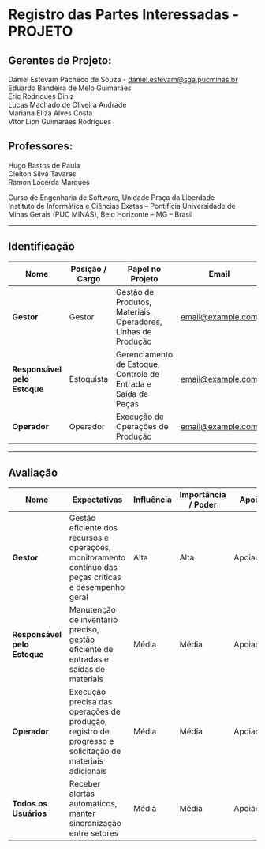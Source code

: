 # Registro das Partes Interessadas - PROJETO

## Gerentes de Projeto:
Daniel Estevam Pacheco de Souza - daniel.estevam@sga.pucminas.br  
Eduardo Bandeira de Melo Guimarães  
Eric Rodrigues Diniz  
Lucas Machado de Oliveira Andrade  
Mariana Eliza Alves Costa  
Vítor Lion Guimarães Rodrigues  

## Professores:
Hugo Bastos de Paula  
Cleiton Silva Tavares  
Ramon Lacerda Marques  

Curso de Engenharia de Software, Unidade Praça da Liberdade  
Instituto de Informática e Ciências Exatas – Pontifícia Universidade de Minas Gerais (PUC MINAS), Belo Horizonte – MG – Brasil

---

## Identificação

| Nome                | Posição / Cargo         | Papel no Projeto     | Email         | Telefone  |
|---------------------|-------------------------|----------------------|---------------|-----------|
| **Gestor**          | Gestor                  | Gestão de Produtos, Materiais, Operadores, Linhas de Produção | [email@example.com](mailto:email@example.com) | (XX) XXXX-XXXX |
| **Responsável pelo Estoque** | Estoquista | Gerenciamento de Estoque, Controle de Entrada e Saída de Peças | [email@example.com](mailto:email@example.com) | (XX) XXXX-XXXX |
| **Operador**        | Operador                | Execução de Operações de Produção  | [email@example.com](mailto:email@example.com) | (XX) XXXX-XXXX |

---

## Avaliação

| Nome                     | Expectativas                                                                                               | Influência | Importância / Poder | Apoio    | Observações   |
|--------------------------|-----------------------------------------------------------------------------------------------------------|------------|---------------------|----------|---------------|
| **Gestor**               | Gestão eficiente dos recursos e operações, monitoramento contínuo das peças críticas e desempenho geral    | Alta       | Alta                | Apoiador | Nenhuma       |
| **Responsável pelo Estoque** | Manutenção de inventário preciso, gestão eficiente de entradas e saídas de materiais                     | Média      | Média               | Apoiador | Nenhuma       |
| **Operador**             | Execução precisa das operações de produção, registro de progresso e solicitação de materiais adicionais    | Média      | Média               | Apoiador | Nenhuma       |
| **Todos os Usuários**    | Receber alertas automáticos, manter sincronização entre setores                                            | Média      | Média               | Apoiador | Nenhuma       |
